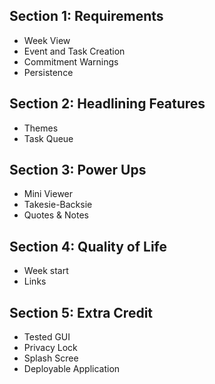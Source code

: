 ## Section 1: Requirements
- Week View
- Event and Task Creation
- Commitment Warnings
- Persistence

## Section 2: Headlining Features
- Themes
- Task Queue

## Section 3: Power Ups
- Mini Viewer
- Takesie-Backsie
- Quotes & Notes

## Section 4: Quality of Life
- Week start
- Links

## Section 5: Extra Credit
- Tested GUI
- Privacy Lock
- Splash Scree
- Deployable Application